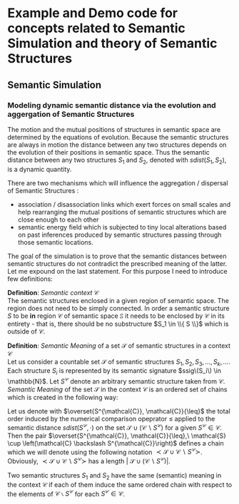 # Example and Demo code for concepts related to Semantic Simulation and theory of Semantic Structures

## Semantic Simulation

### Modeling dynamic semantic distance via the evolution and aggergation of Semantic Structures 

The motion and the mutual positions of structures in semantic space are determined by the equations of evolution. Because the semantic structures are always in motion the distance between any two structures depends on the evolution of their positions in semantic space. Thus the semantic distance between any two structures $S_1$ and $S_2$, denoted with $sdist\left(S_1,S_2\right)$, is a dynamic quantity.

There are two mechanisms which will influence the aggregation / dispersal of Semantic Structures :

 * association / disassociation links which exert forces on small scales and help rearranging the mutual positions of semantic structures which are close enough to each other
 * semantic energy field which is subjected to tiny local alterations based on past inferences produced by semantic structures passing through those semantic locations.

The goal of the simulation is to prove that the semantic distances between semantic structures do not contradict the prescribed meaning of the latter. Let me expound on the last statement. For this purpose I need to introduce few definitions:

**Definition**: _Semantic context_ $\mathcal{C}$ \
The semantic structures enclosed in a given region of semantic space. The region does not need to be simply connected. In order a semantic structure $S$ to be **in** region $\mathcal{C}$ of semantic space $\mathbb{S}$ it needs to be enclosed by $\mathcal{C}$ in its entirety - that is, there should be no substructure $S_1 \in \\{ S \\}$ which is outside of $\mathcal{C}$. 

**Definition**: _Semantic Meaning_ of a set $\mathcal{S}$ of semantic structures in a context $\mathcal{C}$ \
Let us consider a countable set $\mathcal{S}$ of semantic structures $S_1, S_2, S_3, \dots, S_k, \dots$. Each structure $S_i$ is represented by its semantic signature $ssig\(S_i\) \in \mathbb{N}$. Let $S^{\mathcal{C}}$ denote an arbitrary semantic structure taken from $\mathcal{C}$. _Semantic Meaning_ of the set $\mathcal{S}$ in the context $\mathcal{C}$ is an ordered set of chains which is created in the following way: 

Let us denote with $\overset{S^{\mathcal{C}}, \mathcal{C}}{\leq}$ the total order induced by the numerical comparison opeprator $\leq$ applied to the  semantic distance $sdist\left(S^{\mathcal{C}},\cdot\right)$ on the set  $\mathcal{S} \cup \left(\mathcal{C} \backslash S^{\mathcal{C}} \right)$ for a given $S^{\mathcal{C}} \in \mathcal{C}$.
Then the pair $\overset{S^{\mathcal{C}}, \mathcal{C}}{\leq},\ \mathcal{S} \cup \left(\mathcal{C} \backslash S^{\mathcal{C}}\right)$ defines a chain which we will denote using the following notation $\prec\mathcal{S} \cup \mathcal{C} \backslash S^{\mathcal{C}}\succ$.  Obviously, $\prec\mathcal{S} \cup \mathcal{C} \backslash S^{\mathcal{C}}\succ$ has a length $\big|\ \mathcal{S} \cup \left(\mathcal{C} \backslash S^{\mathcal{C}}\right)\big|$.

Two semantic structures $S_1$ and $S_2$ have the same (semantic) meaning in the context $\mathcal{C}$ if each of them induce the same ordered chain with respect to the elements of $\mathcal{C} \backslash S^{\mathcal{C}}$ for each  $S^{\mathcal{C}} \in \mathcal{C}$.

